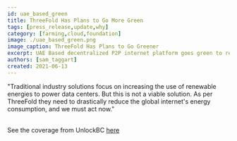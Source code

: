 ```yaml
---
id: uae_based_green
title: ThreeFold Has Plans to Go More Green
tags: [press_release,update,why]
category: [farming,cloud,foundation]
image: ./uae_based_green.png
image_caption: ThreeFold Has Plans to Go Greener
excerpt: UAE Based decentralized P2P internet platform goes green to reduce internet energy consumption - Via UnlockBC
authors: [sam_taggart]
created: 2021-06-13
---
```


"Traditional industry solutions focus on increasing the use of renewable energies to power data centers. But this is not a viable solution. As per ThreeFold they need to drastically reduce the global internet's energy consumption, and we must act now."
<br/>
<br/>

See the coverage from UnlockBC [here](https://www.unlock-bc.com/news/2021-06-13/uae-based-decentralized-p2p-internet-platform-goes-green-to-reduce-internet-energy-consumption)
